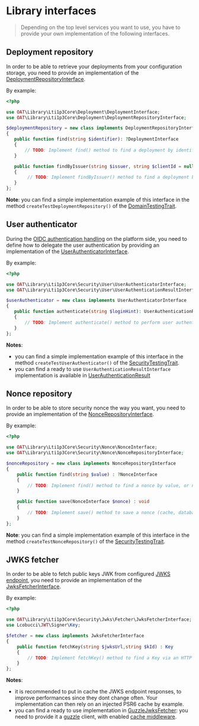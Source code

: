 # Library interfaces

> Depending on the top level services you want to use, you have to provide your own implementation of the following interfaces.

## Deployment repository

In order to be able to retrieve your deployments from your configuration storage, you need to provide an implementation of the [DeploymentRepositoryInterface](../../src/Deployment/DeploymentRepositoryInterface.php).

By example:
```php
<?php

use OAT\Library\Lti1p3Core\Deployment\DeploymentInterface;
use OAT\Library\Lti1p3Core\Deployment\DeploymentRepositoryInterface;

$deploymentRepository = new class implements DeploymentRepositoryInterface
{
   public function find(string $identifier): ?DeploymentInterface
   {
       // TODO: Implement find() method to find a deployment by identifier, or null if not found.
   }

   public function findByIssuer(string $issuer, string $clientId = null): ?DeploymentInterface
   {
        // TODO: Implement findByIssuer() method to find a deployment by issuer, and client id if provided.
   }
};
```
**Note**: you can find a simple implementation example of this interface in the method `createTestDeploymentRepository()` of the [DomainTestingTrait](../../tests/Traits/DomainTestingTrait.php).

## User authenticator

During the [OIDC authentication handling](https://www.imsglobal.org/spec/security/v1p0#step-3-authentication-response) on the platform side, you need to define how to delegate the user authentication by providing an implementation of the [UserAuthenticatorInterface](../../src/Security/User/UserAuthenticatorInterface.php).

By example:
```php
<?php

use OAT\Library\Lti1p3Core\Security\User\UserAuthenticatorInterface;
use OAT\Library\Lti1p3Core\Security\User\UserAuthenticationResultInterface;

$userAuthenticator = new class implements UserAuthenticatorInterface
{
   public function authenticate(string $loginHint): UserAuthenticationResultInterface
   {
       // TODO: Implement authenticate() method to perform user authentication (ex: ldap, auth server, session, etc)
   }
};
```
**Notes**:
- you can find a simple implementation example of this interface in the method `createTestUserAuthenticator()` of the [SecurityTestingTrait](../../tests/Traits/SecurityTestingTrait.php).
- you can find a ready to use `UserAuthenticationResultInterface` implementation is available in [UserAuthenticationResult](../../src/Security/User/UserAuthenticationResult.php)

## Nonce repository

In order to be able to store security nonce the way you want, you need to provide an implementation of the [NonceRepositoryInterface](../../src/Security/Nonce/NonceRepositoryInterface.php).

By example:
```php
<?php

use OAT\Library\Lti1p3Core\Security\Nonce\NonceInterface;
use OAT\Library\Lti1p3Core\Security\Nonce\NonceRepositoryInterface;

$nonceRepository = new class implements NonceRepositoryInterface
{
    public function find(string $value) : ?NonceInterface
    {
        // TODO: Implement find() method to find a nonce by value, or null if not found.
    }

    public function save(NonceInterface $nonce) : void
    {
        // TODO: Implement save() method to save a nonce (cache, database, etc)
    }
};
```
**Note**: you can find a simple implementation example of this interface in the method `createTestNonceRepository()` of the [SecurityTestingTrait](../../tests/Traits/SecurityTestingTrait.php).

## JWKS fetcher

In order to be able to fetch public keys JWK from configured [JWKS endpoint](https://auth0.com/docs/tokens/concepts/jwks), you need to provide an implementation of the [JwksFetcherInterface](../../src/Security/Jwks/Fetcher/JwksFetcherInterface.php).

By example:
```php
<?php

use OAT\Library\Lti1p3Core\Security\Jwks\Fetcher\JwksFetcherInterface;
use Lcobucci\JWT\Signer\Key;

$fetcher = new class implements JwksFetcherInterface
{
    public function fetchKey(string $jwksUrl,string $kId) : Key
    {
        // TODO: Implement fetchKey() method to find a Key via an HTTP call to the $jwksUrl, for the kid $kId.
    }
};
```
**Notes**:
- it is recommended to put in cache the JWKS endpoint responses, to improve performances since they dont change often. Your implementation can then rely on an injected PSR6 cache by example.
- you can find a ready to use implementation in [GuzzleJwksFetcher](../../src/Security/Jwks/Fetcher/GuzzleJwksFetcher.php): you need to provide it a [guzzle](http://docs.guzzlephp.org/en/stable/) client, with enabled [cache middleware](https://github.com/Kevinrob/guzzle-cache-middleware).